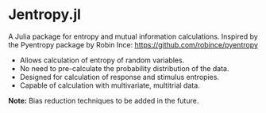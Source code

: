 Jentropy.jl
================

A Julia package for entropy and mutual information calculations. Inspired by the Pyentropy package by Robin Ince:
    https://github.com/robince/pyentropy

* Allows calculation of entropy of random variables.
* No need to pre-calculate the probability distribution of the data.
* Designed for calculation of response and stimulus entropies.
* Capable of calculation with multivariate, multitrial data.

**Note:** Bias reduction techniques to be added in the future.
